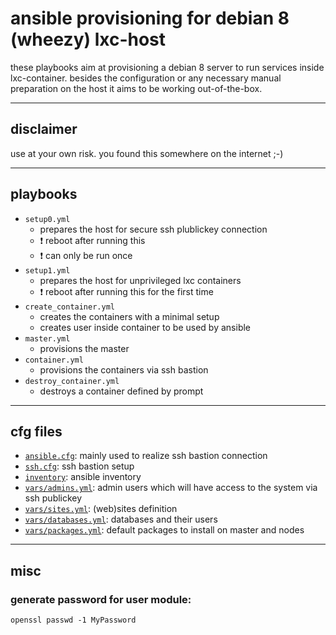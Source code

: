 # ansible provisioning for debian 8 (wheezy) lxc-host

these playbooks aim at provisioning a debian 8 server to run services inside lxc-container.
besides the configuration or any necessary manual preparation on the host it aims to be working out-of-the-box.

---

## disclaimer

use at your own risk. you found this somewhere on the internet ;-)

---

## playbooks

- ``setup0.yml``
  - prepares the host for secure ssh plublickey connection
  - :exclamation: reboot after running this
  - :exclamation: can only be run once
- ``setup1.yml``
  - prepares the host for unprivileged lxc containers
  - :exclamation: reboot after running this for the first time
- ``create_container.yml``
  - creates the containers with a minimal setup
  - creates user inside container to be used by ansible
- ``master.yml``
  - provisions the master
- ``container.yml``
  - provisions the containers via ssh bastion
- ``destroy_container.yml``
  - destroys a container defined by prompt

---

## cfg files

- [``ansible.cfg``](ansible.cfg.sample): mainly used to realize ssh bastion connection
- [``ssh.cfg``](ssh.cfg.sample): ssh bastion setup
- [``inventory``](inventory.sample): ansible inventory
- [``vars/admins.yml``](vars/admins.yml.sample): admin users which will have access to the system via ssh publickey
- [``vars/sites.yml``](vars/sites.yml.sample): (web)sites definition
- [``vars/databases.yml``](vars/databases.yml.sample): databases and their users
- [``vars/packages.yml``](vars/packages.yml.sample): default packages to install on master and nodes

---

## misc

### generate password for user module:
    openssl passwd -1 MyPassword